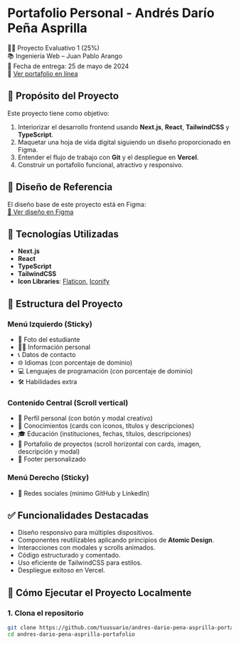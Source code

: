 # Portafolio Personal - Andrés Darío Peña Asprilla

👨‍💻 Proyecto Evaluativo 1 (25%)  
📚 Ingeniería Web – Juan Pablo Arango  
📅 Fecha de entrega: 25 de mayo de 2024  
🔗 [Ver portafolio en línea](https://andres-dario-pena-asprilla-portafolio.vercel.app)

## 📌 Propósito del Proyecto

Este proyecto tiene como objetivo:

1. Interiorizar el desarrollo frontend usando **Next.js**, **React**, **TailwindCSS** y **TypeScript**.
2. Maquetar una hoja de vida digital siguiendo un diseño proporcionado en Figma.
3. Entender el flujo de trabajo con **Git** y el despliegue en **Vercel**.
4. Construir un portafolio funcional, atractivo y responsivo.

## 🎨 Diseño de Referencia

El diseño base de este proyecto está en Figma:  
[🔗 Ver diseño en Figma](https://www.figma.com/file/QD1mG2hsUPEmYCIb97vIi5/Untitled?type=design&node-id=0%3A1&mode=design&t=yhiDG5Q84Nf3CAuH-1)

## 🚀 Tecnologías Utilizadas

- **Next.js**
- **React**
- **TypeScript**
- **TailwindCSS**
- **Icon Libraries**: [Flaticon](https://www.flaticon.com/), [Iconify](https://icon-sets.iconify.design/)

## 📁 Estructura del Proyecto

### Menú Izquierdo (Sticky)
- 📸 Foto del estudiante
- 🧑‍💼 Información personal
- 📞 Datos de contacto
- 🌐 Idiomas (con porcentaje de dominio)
- 💻 Lenguajes de programación (con porcentaje de dominio)
- 🛠️ Habilidades extra

### Contenido Central (Scroll vertical)
- 👤 Perfil personal (con botón y modal creativo)
- 📘 Conocimientos (cards con íconos, títulos y descripciones)
- 🎓 Educación (instituciones, fechas, títulos, descripciones)
- 💼 Portafolio de proyectos (scroll horizontal con cards, imagen, descripción y modal)
- 📎 Footer personalizado

### Menú Derecho (Sticky)
- 🔗 Redes sociales (mínimo GitHub y LinkedIn)

## ✅ Funcionalidades Destacadas

- Diseño responsivo para múltiples dispositivos.
- Componentes reutilizables aplicando principios de **Atomic Design**.
- Interacciones con modales y scrolls animados.
- Código estructurado y comentado.
- Uso eficiente de TailwindCSS para estilos.
- Despliegue exitoso en Vercel.

## 🧪 Cómo Ejecutar el Proyecto Localmente

### 1. Clona el repositorio

```bash
git clone https://github.com/tuusuario/andres-dario-pena-asprilla-portafolio.git
cd andres-dario-pena-asprilla-portafolio
